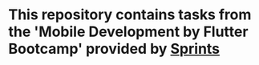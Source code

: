# This repository contains tasks from the 'Mobile Development by Flutter Bootcamp' provided by [Sprints](https://sprints.ai/)